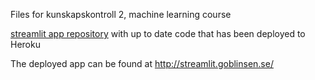 Files for kunskapskontroll 2, machine learning course


[streamlit app repository](/PieRatCat/ml-streamlit) with up to date code that has been deployed to Heroku

The deployed app can be found at http://streamlit.goblinsen.se/
